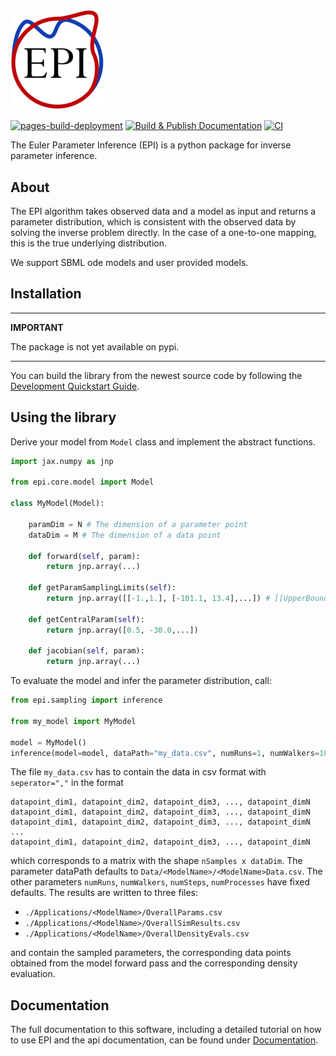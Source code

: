 <!-- # Euler Parameter Inference -->
<h1></h1>

![EPI](epi.png "logo")

<!-- The badges we want to display -->
[![pages-build-deployment](https://github.com/Systems-Theory-in-Systems-Biology/EPI/actions/workflows/pages/pages-build-deployment/badge.svg)](https://github.com/Systems-Theory-in-Systems-Biology/EPI/actions/workflows/pages/pages-build-deployment)
[![Build & Publish Documentation](https://github.com/Systems-Theory-in-Systems-Biology/EPI/actions/workflows/sphinx.yml/badge.svg)](https://github.com/Systems-Theory-in-Systems-Biology/EPI/actions/workflows/sphinx.yml)
[![CI](https://github.com/Systems-Theory-in-Systems-Biology/EPI/actions/workflows/ci.yml/badge.svg)](https://github.com/Systems-Theory-in-Systems-Biology/EPI/actions/workflows/ci.yml)

The Euler Parameter Inference (EPI) is a python package for inverse parameter inference.

## About

The EPI algorithm takes observed data and a model as input and returns a parameter distribution, which is consistent with the observed data by solving the inverse problem directly. In the case of a one-to-one mapping, this is the true underlying distribution.

We support SBML ode models and user provided models.

## Installation

  ---
  **IMPORTANT**

  The package is not yet available on pypi.

  <!-- ```text
  pip install epi
  ``` -->

  ---

You can build the library from the newest source code by following the [Development Quickstart Guide](./DEVELOPMENT.md#quickstart).

## Using the library

Derive your model from ```Model``` class and implement the abstract functions.

```python
import jax.numpy as jnp

from epi.core.model import Model

class MyModel(Model):

    paramDim = N # The dimension of a parameter point
    dataDim = M # The dimension of a data point

    def forward(self, param):
        return jnp.array(...)

    def getParamSamplingLimits(self):
        return jnp.array([[-1.,1.], [-101.1, 13.4],...]) # [[UpperBound_dim1,LowerBound_dim1],...]

    def getCentralParam(self):
        return jnp.array([0.5, -30.0,...])

    def jacobian(self, param):
        return jnp.array(...)
```

To evaluate the model and infer the parameter distribution, call:

```python
from epi.sampling import inference

from my_model import MyModel

model = MyModel()
inference(model=model, dataPath="my_data.csv", numRuns=1, numWalkers=10, numSteps=2500, numProcesses=4)
```

The file `my_data.csv` has to contain the data in csv format with `seperator=","` in the format

```text
datapoint_dim1, datapoint_dim2, datapoint_dim3, ..., datapoint_dimN
datapoint_dim1, datapoint_dim2, datapoint_dim3, ..., datapoint_dimN
datapoint_dim1, datapoint_dim2, datapoint_dim3, ..., datapoint_dimN
...
datapoint_dim1, datapoint_dim2, datapoint_dim3, ..., datapoint_dimN
```

which corresponds to a matrix with the shape `nSamples x dataDim`.
The parameter dataPath defaults to `Data/<ModelName>/<ModelName>Data.csv`. The other parameters `numRuns`, `numWalkers`, `numSteps`, `numProcesses` have fixed defaults. The results are written to three files:

* `./Applications/<ModelName>/OverallParams.csv`
* `./Applications/<ModelName>/OverallSimResults.csv`
* `./Applications/<ModelName>/OverallDensityEvals.csv`

and contain the sampled parameters, the corresponding data points obtained from the model forward pass and the corresponding density evaluation.

## Documentation

The full documentation to this software, including a detailed tutorial on how to use EPI and the api documentation, can be found under [Documentation](https://Systems-Theory-in-Systems-Biology.github.io/EPI/).
